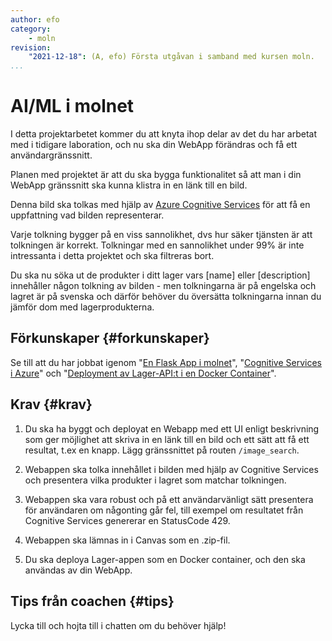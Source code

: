 ```yaml
---
author: efo
category:
    - moln
revision:
    "2021-12-18": (A, efo) Första utgåvan i samband med kursen moln.
...
```

AI/ML i molnet
==================================

I detta projektarbetet kommer du att knyta ihop delar av det du har arbetat med i tidigare laboration, och nu ska din WebApp förändras och få ett användargränssnitt.

Planen med projektet är att du ska bygga funktionalitet så att man i din WebApp gränssnitt ska kunna klistra in en länk till en bild.



<!--more-->



Denna bild ska tolkas med hjälp av [Azure Cognitive Services](kunskap/cognitive-services-i-azure) för att få en uppfattning vad bilden representerar.

Varje tolkning bygger på en viss sannolikhet, dvs hur säker tjänsten är att tolkningen är korrekt. Tolkningar med en sannolikhet under 99% är inte intressanta i detta projektet och ska filtreras bort.

Du ska nu söka ut de produkter i ditt lager vars [name] eller [description] innehåller någon tolkning av bilden - men tolkningarna är på engelska och lagret är på svenska och därför behöver du översätta tolkningarna innan du jämför dom med lagerprodukterna.



Förkunskaper {#forkunskaper}
-----------------------

Se till att du har jobbat igenom "[En Flask App i molnet](kunskap/flask_och_templates_med_jinja)", "[Cognitive Services i Azure](kunskap/cognitive-services-i-azure)" och "[Deployment av Lager-API:t i en Docker Container](kunskap/lager-apit-i-docker)".



Krav {#krav}
-----------------------

1. Du ska ha byggt och deployat en Webapp med ett UI enligt beskrivning som ger möjlighet att skriva in en länk till en bild och ett sätt att få ett resultat, t.ex en knapp. Lägg gränssnittet på routen `/image_search`.

1. Webappen ska tolka innehållet i bilden med hjälp av Cognitive Services och presentera vilka produkter i lagret som matchar tolkningen.

1. Webappen ska vara robust och på ett användarvänligt sätt presentera för användaren om någonting går fel, till exempel om resultatet från Cognitive Services genererar en StatusCode 429.

1. Webappen ska lämnas in i Canvas som en .zip-fil.

1. Du ska deploya Lager-appen som en Docker container, och den ska användas av din WebApp.



Tips från coachen {#tips}
-----------------------

Lycka till och hojta till i chatten om du behöver hjälp!
